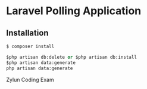 # Laravel Polling Application


## Installation

```python
$ composer install

$php artisan db:delete or $php artisan db:install
$php artisan data:generate
php artisan data:generate

```
Zylun Coding Exam